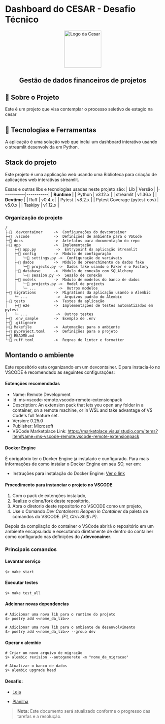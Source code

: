 
# Dashboard do CESAR - Desafio Técnico

<div align="center">
  <img src="https://www.cesar.org.br/_next/image?url=%2Flogo.png&w=128&q=75" alt="Logo da Cesar" width="120px" height="120px"/>
</div>
<h2 align="center">Gestão de dados financeiros de projetos</h2>



## 📖 Sobre o Projeto

Este é um projeto que visa contemplar o processo seletivo de estagio na cesar

## 🚀 Tecnologias e Ferramentas

A aplicação é uma solução web que inclui um dashboard interativo usando o streamlit desenvolvida em Python.



## Stack do projeto

Este projeto é uma applicação web usando uma Biblioteca para criação de aplicações web interativas streamlit.

Essas e outras libs e tecnologias usadas neste projeto são:
|  Lib      | Versão    |
|-----------|-----------|
| **Runtime**           |
| Python    | v3.12.x   |
| streamlit | v1.36.x   |
| **Devtime**           |
| Ruff                          | v0.4.x    |
| Pytest                        | v8.2.x    |
| Pytest Coverage (pytest-cov)  | v5.0.x    |
| Taskipy                       | v1.12.x   |

### Organização do projeto
```
/
├─📁 .devcontainer     ->  Configurações do devcontainer
├─📁 .vscode           ->  Definições de ambiente para o VSCode
├─📁 docs              ->  Artefatos para documentação do repo
├─📁 app               ->  Implementação
│   ├─🐍 app.py         ->  Entrypoint da aplicação Streamlit
│   ├─📁 config        ->  Módulo de configuração
│   │   └─🐍 settings.py ->  Configuração de variáveis
│   ├─📁 dados         ->  Módulo de preenchimento de dados fake
│   │   └─🐍 projects.py ->  Dados fake usando o Faker e o Factory
│   ├─📁 database      ->  Módulo de conexão com SQLAlchemy
│   │   └─🐍 session.py ->  Sessão de conexão
│   ├─📁 models        ->  Módulo de modelos do banco de dados
│   │   └─🐍 projects.py ->  Model de projects
│   │   └─ ...          ->  Outros modelos
├─📁 migrations        ->  Migrations da aplicação usando o Alembic
│   └─ ...             ->  Arquivos padrão do Alembic
├─📁 tests             ->  Testes da aplicação
│   ├─📁 e2e           ->  Implementações de testes automatizados em pytest
│   └─ ...             ->  Outros testes
├─📄 .env_sample       ->  Exemplo de .env
├─📄 .gitignore
├─📄 Makefile          ->  Automações para o ambiente
├─📄 pyproject.toml    ->  Definições para o projeto
├─📄 README.md
└─📄 ruff.toml         ->  Regras de linter e formatter

```

## Montando o ambiente

Este repositório esta organizando em um devcontainer.
E para instacia-lo no VSCODE é recomendado as seguintes configurações:

#### Extenções recomendadas

- Name: Remote Development
- Id: ms-vscode-remote.vscode-remote-extensionpack
- Description: An extension pack that lets you open any folder in a container, on a remote machine, or in WSL and take advantage of VS Code's full feature set.
- Version: 0.25.0
- Publisher: Microsoft
- VSCode Marketplace Link: https://marketplace.visualstudio.com/items?itemName=ms-vscode-remote.vscode-remote-extensionpack

#### Docker Engine

É obrigatório ter o Docker Engine já instalado e cunfigurado. Para mais informações de como instalar o Docker Engine em seu SO, ver em:

- Instruções para instalação do Docker Engine: [Ver o link](https://docs.docker.com/engine/install/)

#### Procedimento para instanciar o projeto no VSCODE
1. Com o pack de extenções instalado,
1. Realize o clone/fork deste repositório,
1. Abra o diretorio deste repositorio no VSCODE como um projeto,
1. Use o Comando _Dev Containers: Reopen in Container_ da paleta de comandos do VSCODE. _(F1, Ctrl+Shift+P)_.

Depois da compilação do container o VSCode abrirá o repositório em um ambiente encapsulado e executando diretamente de dentro do container como configurado nas definições do **/.devconainer**.

### Principais comandos

#### Levantar serviço
```
$> make start
```
#### Executar testes 
```
$> make test_all
```
#### Adcionar novas dependencias
```
# Adicionar uma nova lib para o runtime do projeto
$> poetry add <<nome_da_lib>>

# Adicionar uma nova lib para o ambiente de desenvolvimento
$> poetry add <<nome_da_lib>> --group dev
```
#### Operar o alembic
```
# Criar um novo arquivo de migração
$> alembic revision --autogenerete -m "nome_da_migracao"

# Atualizar o banco de dados
$> alembic upgrade head
```

#### Desafio:

- [Leia](docs/CESAR_Desafio.pdf)

- [Planilha](docs/desafios.md)
> **Nota:** Este documento será atualizado conforme o progresso das tarefas e a resolução.

